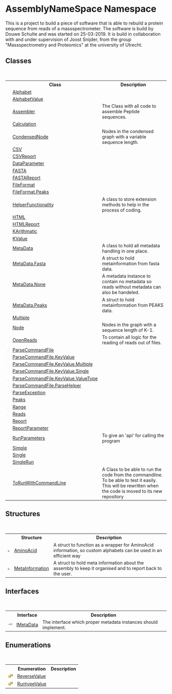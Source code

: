 # AssemblyNameSpace Namespace
 

This is a project to build a piece of software that is able to rebuild a protein sequence from reads of a massspectrometer. The software is build by Douwe Schulte and was started on 25-03-2019. It is build in collaboration with and under supervision of Joost Snijder, from the group "Massspectrometry and Proteomics" at the university of Utrecht.


## Classes
&nbsp;<table><tr><th></th><th>Class</th><th>Description</th></tr><tr><td>![Protected class](media/protclass.gif "Protected class")</td><td><a href="b63ab84e-4997-6bc4-30c3-9dc18797e022">Alphabet</a></td><td /></tr><tr><td>![Public class](media/pubclass.gif "Public class")</td><td><a href="a4a2143f-52be-d84e-9ab0-079c87bedfcf">AlphabetValue</a></td><td /></tr><tr><td>![Public class](media/pubclass.gif "Public class")</td><td><a href="ff4e346f-08ba-ff2f-52cf-831920161b16">Assembler</a></td><td>
The Class with all code to assemble Peptide sequences.</td></tr><tr><td>![Public class](media/pubclass.gif "Public class")</td><td><a href="270851ce-c07a-05f7-e8ed-1e3ab3c156d8">Calculation</a></td><td /></tr><tr><td>![Public class](media/pubclass.gif "Public class")</td><td><a href="9aa97fa2-84fc-c8b1-da89-3aa2201bdb11">CondensedNode</a></td><td>
Nodes in the condensed graph with a variable sequence length.</td></tr><tr><td>![Public class](media/pubclass.gif "Public class")</td><td><a href="922ec849-95b0-3eb1-0bb5-a321acda3a13">CSV</a></td><td /></tr><tr><td>![Protected class](media/protclass.gif "Protected class")</td><td><a href="3a513cab-e9f4-46d5-d431-70252288f2ad">CSVReport</a></td><td /></tr><tr><td>![Public class](media/pubclass.gif "Public class")</td><td><a href="4d1612ee-0c5e-2858-4eff-c6d105eb93e3">DataParameter</a></td><td /></tr><tr><td>![Public class](media/pubclass.gif "Public class")</td><td><a href="b8bb73f2-816c-3751-67e4-0567710e6695">FASTA</a></td><td /></tr><tr><td>![Protected class](media/protclass.gif "Protected class")</td><td><a href="7ddb05a9-2052-2270-9503-56670c695889">FASTAReport</a></td><td /></tr><tr><td>![Public class](media/pubclass.gif "Public class")</td><td><a href="d65d0212-1180-88f3-6fa1-481ede3ebc8d">FileFormat</a></td><td /></tr><tr><td>![Public class](media/pubclass.gif "Public class")</td><td><a href="95952360-346f-6123-1094-b7f244704c71">FileFormat.Peaks</a></td><td /></tr><tr><td>![Protected class](media/protclass.gif "Protected class")</td><td><a href="a6205e49-c336-fdc7-ded6-dad8ce480975">HelperFunctionality</a></td><td>
A class to store extension methods to help in the process of coding.</td></tr><tr><td>![Public class](media/pubclass.gif "Public class")</td><td><a href="a11d2b70-721d-68f6-02c8-9f6da755b1cb">HTML</a></td><td /></tr><tr><td>![Protected class](media/protclass.gif "Protected class")</td><td><a href="0ed51262-b756-8990-bdb4-16422dcd6dbd">HTMLReport</a></td><td /></tr><tr><td>![Public class](media/pubclass.gif "Public class")</td><td><a href="315af3ff-d410-937e-fc61-375953a427a2">KArithmatic</a></td><td /></tr><tr><td>![Public class](media/pubclass.gif "Public class")</td><td><a href="455d99a6-ce4e-7a5c-4e50-31d46d7b14a5">KValue</a></td><td /></tr><tr><td>![Public class](media/pubclass.gif "Public class")</td><td><a href="20b9a2b2-fa49-d8b0-178f-ecc1c3c8d8d3">MetaData</a></td><td>
A class to hold all metadata handling in one place.</td></tr><tr><td>![Public class](media/pubclass.gif "Public class")</td><td><a href="ac678e1f-459f-8cfa-a949-1d5cf1da84c7">MetaData.Fasta</a></td><td>
A struct to hold metainformation from fasta data.</td></tr><tr><td>![Public class](media/pubclass.gif "Public class")</td><td><a href="52bbb3c7-b80c-b9ea-e31b-522b0f52fb5c">MetaData.None</a></td><td>
A metadata instance to contain no metadata so reads without metadata can also be handeled.</td></tr><tr><td>![Public class](media/pubclass.gif "Public class")</td><td><a href="95ab4fc6-9aa1-c8e2-fcf3-efc763f2dddb">MetaData.Peaks</a></td><td>
A struct to hold metainformation from PEAKS data.</td></tr><tr><td>![Public class](media/pubclass.gif "Public class")</td><td><a href="d84bdb71-41ac-7b5e-5179-e53d0be28fbc">Multiple</a></td><td /></tr><tr><td>![Public class](media/pubclass.gif "Public class")</td><td><a href="327f29f7-ef35-58ae-f8a5-1d2b1b3bcf7b">Node</a></td><td>
Nodes in the graph with a sequence length of K-1.</td></tr><tr><td>![Public class](media/pubclass.gif "Public class")</td><td><a href="429ff459-6f23-a30e-1663-0729c353b95c">OpenReads</a></td><td>
To contain all logic for the reading of reads out of files.</td></tr><tr><td>![Protected class](media/protclass.gif "Protected class")</td><td><a href="64c5f097-8d69-49e7-53c7-e61f28c51101">ParseCommandFile</a></td><td /></tr><tr><td>![Private class](media/privclass.gif "Private class")</td><td><a href="9f13b772-a047-4fa3-fdbb-b24c50a98f9b">ParseCommandFile.KeyValue</a></td><td /></tr><tr><td>![Private class](media/privclass.gif "Private class")</td><td><a href="4de915df-1985-2e46-d008-80eea2c14ed7">ParseCommandFile.KeyValue.Multiple</a></td><td /></tr><tr><td>![Private class](media/privclass.gif "Private class")</td><td><a href="a04c6696-99ec-62b4-8537-03780d6803e9">ParseCommandFile.KeyValue.Single</a></td><td /></tr><tr><td>![Private class](media/privclass.gif "Private class")</td><td><a href="0f05c5cd-bd41-9e73-3488-0c38dbe19fb9">ParseCommandFile.KeyValue.ValueType</a></td><td /></tr><tr><td>![Private class](media/privclass.gif "Private class")</td><td><a href="86fef9b8-965c-bb8b-3ad0-ad088dc80ecd">ParseCommandFile.ParseHelper</a></td><td /></tr><tr><td>![Protected class](media/protclass.gif "Protected class")</td><td><a href="37f84b90-0db0-5f96-2f45-9db8d7380e3f">ParseException</a></td><td /></tr><tr><td>![Public class](media/pubclass.gif "Public class")</td><td><a href="5805b30f-4551-e768-a21d-d3e82922a626">Peaks</a></td><td /></tr><tr><td>![Public class](media/pubclass.gif "Public class")</td><td><a href="c37a5b73-0b23-ff10-a7cd-98cfd722f74e">Range</a></td><td /></tr><tr><td>![Public class](media/pubclass.gif "Public class")</td><td><a href="272af610-ae32-3386-1ba2-001fd26fdabc">Reads</a></td><td /></tr><tr><td>![Protected class](media/protclass.gif "Protected class")</td><td><a href="ae91a2a7-5d17-addb-6ef9-4835d6f3d235">Report</a></td><td /></tr><tr><td>![Public class](media/pubclass.gif "Public class")</td><td><a href="424e35aa-7ff3-06d5-938d-f5af7f87dadf">ReportParameter</a></td><td /></tr><tr><td>![Public class](media/pubclass.gif "Public class")</td><td><a href="3de08157-1c03-d68f-e94d-eca93030b697">RunParameters</a></td><td>
To give an 'api' for calling the program</td></tr><tr><td>![Public class](media/pubclass.gif "Public class")</td><td><a href="1d5e1854-fb97-3496-1e15-71402cefda03">Simple</a></td><td /></tr><tr><td>![Public class](media/pubclass.gif "Public class")</td><td><a href="f410d8c9-77fc-fd61-768d-d9e32cf1fd34">Single</a></td><td /></tr><tr><td>![Public class](media/pubclass.gif "Public class")</td><td><a href="3794b90e-ef77-abe1-7b81-69dc40cecbdf">SingleRun</a></td><td /></tr><tr><td>![Protected class](media/protclass.gif "Protected class")</td><td><a href="8ec59c9e-dba6-271d-8915-a73991424149">ToRunWithCommandLine</a></td><td>
A Class to be able to run the code from the commandline. To be able to test it easily. This will be rewritten when the code is moved to its new repository</td></tr></table>

## Structures
&nbsp;<table><tr><th></th><th>Structure</th><th>Description</th></tr><tr><td>![Public structure](media/pubstructure.gif "Public structure")</td><td><a href="906567b4-adec-2d74-6183-8174a5b7ae4d">AminoAcid</a></td><td>
A struct to function as a wrapper for AminoAcid information, so custom alphabets can be used in an efficient way</td></tr><tr><td>![Public structure](media/pubstructure.gif "Public structure")</td><td><a href="d0e73d2f-7721-7f22-e999-c1b9d612e2c9">MetaInformation</a></td><td>
A struct to hold meta information about the assembly to keep it organised and to report back to the user.</td></tr></table>

## Interfaces
&nbsp;<table><tr><th></th><th>Interface</th><th>Description</th></tr><tr><td>![Public interface](media/pubinterface.gif "Public interface")</td><td><a href="d313dd7d-4784-7ccd-4c77-f10d0f81189c">IMetaData</a></td><td>
The interface which proper metadata instances should implement.</td></tr></table>

## Enumerations
&nbsp;<table><tr><th></th><th>Enumeration</th><th>Description</th></tr><tr><td>![Public enumeration](media/pubenumeration.gif "Public enumeration")</td><td><a href="4be67d7f-a053-41ab-58fc-103a99623c2d">ReverseValue</a></td><td /></tr><tr><td>![Public enumeration](media/pubenumeration.gif "Public enumeration")</td><td><a href="106d157b-6f76-8a72-1f55-99032fbbd221">RuntypeValue</a></td><td /></tr></table>&nbsp;
